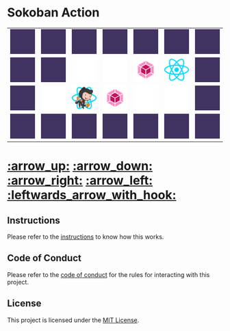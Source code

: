 # Sokoban Action

<table>
    <tr>
        <td>
            <img src="./images/wall.png">
        </td>
        <td>
            <img src="./images/wall.png">
        </td>
        <td>
            <img src="./images/wall.png">
        </td>
        <td>
            <img src="./images/wall.png">
        </td>
        <td>
            <img src="./images/wall.png">
        </td>
        <td>
            <img src="./images/wall.png">
        </td>
        <td>
            <img src="./images/wall.png">
        </td>
    </tr>
    <tr>
        <td>
            <img src="./images/wall.png">
        </td>
        <td>
            <img src="./images/wall.png">
        </td>
        <td>
            <img src="./images/floor.png">
        </td>
        <td>
            <img src="./images/floor.png">
        </td>
        <td>
            <img src="./images/block.png">
        </td>
        <td>
            <img src="./images/goal.png">
        </td>
        <td>
            <img src="./images/wall.png">
        </td>
    </tr>
    <tr>
        <td>
            <img src="./images/wall.png">
        </td>
        <td>
            <img src="./images/floor.png">
        </td>
        <td>
            <img src="./images/characterOnGoal.png">
        </td>
        <td>
            <img src="./images/block.png">
        </td>
        <td>
            <img src="./images/floor.png">
        </td>
        <td>
            <img src="./images/floor.png">
        </td>
        <td>
            <img src="./images/wall.png">
        </td>
    </tr>
    <tr>
        <td>
            <img src="./images/wall.png">
        </td>
        <td>
            <img src="./images/wall.png">
        </td>
        <td>
            <img src="./images/wall.png">
        </td>
        <td>
            <img src="./images/wall.png">
        </td>
        <td>
            <img src="./images/wall.png">
        </td>
        <td>
            <img src="./images/wall.png">
        </td>
        <td>
            <img src="./images/wall.png">
        </td>
    </tr>
</table>

<h1>
  <a href="https://github.com/RaisinTen/sokoban-action/issues/new?title=$U&body=Just+push+%27Submit+new+issue%27.+You+don%27t+need+to+do+anything+else.">:arrow_up:</a>
  <a href="https://github.com/RaisinTen/sokoban-action/issues/new?title=$D&body=Just+push+%27Submit+new+issue%27.+You+don%27t+need+to+do+anything+else.">:arrow_down:</a>
  <a href="https://github.com/RaisinTen/sokoban-action/issues/new?title=$R&body=Just+push+%27Submit+new+issue%27.+You+don%27t+need+to+do+anything+else.">:arrow_right:</a>
  <a href="https://github.com/RaisinTen/sokoban-action/issues/new?title=$L&body=Just+push+%27Submit+new+issue%27.+You+don%27t+need+to+do+anything+else.">:arrow_left:</a>
  <a href="https://github.com/RaisinTen/sokoban-action/issues/new?title=$B&body=Just+push+%27Submit+new+issue%27.+You+don%27t+need+to+do+anything+else.">:leftwards_arrow_with_hook:</a>
</h1>

## Instructions

Please refer to the [instructions](INSTRUCTIONS.md) to know how this works.

## Code of Conduct

Please refer to the [code of conduct](CODE_OF_CONDUCT.md) for the rules for interacting with this project.

## License

This project is licensed under the [MIT License](LICENSE).